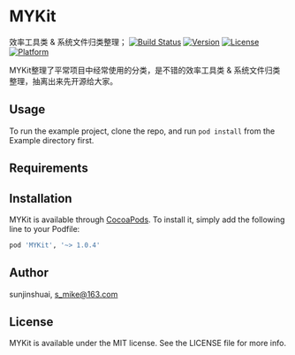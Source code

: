 # MYKit
效率工具类 &amp; 系统文件归类整理；
[![Build Status](https://travis-ci.org/sunjinshuai/MYKit.svg?branch=master)](https://travis-ci.org/MYKit/MYKit)
[![Version](https://img.shields.io/cocoapods/v/MYKit.svg?style=flat)](http://cocoapods.org/pods/MYKit)
[![License](https://img.shields.io/cocoapods/l/MYKit.svg?style=flat)](http://cocoapods.org/pods/MYKit)
[![Platform](https://img.shields.io/cocoapods/p/MYKit.svg?style=flat)](http://cocoapods.org/pods/MYKit)

MYKit整理了平常项目中经常使用的分类，是不错的效率工具类 &amp; 系统文件归类整理，抽离出来先开源给大家。

## Usage

To run the example project, clone the repo, and run `pod install` from the Example directory first.

## Requirements

## Installation

MYKit is available through [CocoaPods](http://cocoapods.org). To install
it, simply add the following line to your Podfile:

```ruby
pod 'MYKit', '~> 1.0.4'
```

## Author

sunjinshuai, s_mike@163.com

## License

MYKit is available under the MIT license. See the LICENSE file for more info.
